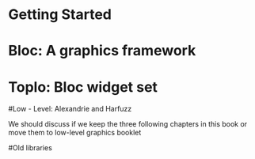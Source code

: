 <!inputFile|path=Chapters/bloc/blocStack.md!>


# Getting Started 

<!inputFile|path=Chapters/gettingStarted/miniTutorial.md!>
<!inputFile|path=Chapters/gettingStarted/buildingAWidget.md!>
<!inputFile|path=Chapters/gettingStarted/sortingLetters.md!>


# Bloc: A graphics framework

<!inputFile|path=Chapters/bloc/element.md!>
<!inputFile|path=Chapters/bloc/layout.md!>
<!inputFile|path=Chapters/bloc/events.md!>

<!inputFile|path=Chapters/bloc/blocArchitecture.md!>
<!inputFile|path=Chapters/bloc/text.md!>
<!inputFile|path=Chapters/bloc/animation.md!>
<!inputFile|path=Chapters/bloc/complexElement.md!>
<!inputFile|path=Chapters/bloc/snippets.md!>
<!inputFile|path=Chapters/bloc/dragAndDropExample.md!>



# Toplo: Bloc widget set
<!inputFile|path=Chapters/toplo/toplo.md!>
<!inputFile|path=Chapters/toplo/existingWidgets.md!>
<!inputFile|path=Chapters/toplo/widgetList.md!>

<!inputFile|path=Chapters/toplo/widget_creation.md!>
<!inputFile|path=Chapters/toplo/skinningAWidget.md!>
<!inputFile|path=Chapters/toplo/definingATheme.md!>
<!inputFile|path=Chapters/toplo/stylesheet.md!>


#Low - Level: Alexandrie and Harfuzz

We should discuss if we keep the three following chapters in this book or move them to low-level graphics booklet

<!inputFile|path=Chapters/Alexandrie/alexandrie.md!>
<!inputFile|path=Chapters/Alexandrie/text_harfbuzz.md!>


#Old libraries

<!inputFile|path=Chapters/Athens/Athens.md!>


